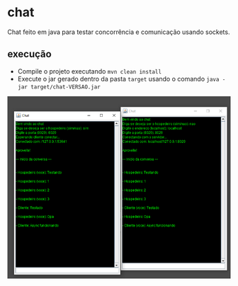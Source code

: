 # chat

Chat feito em java para testar concorrência e comunicação usando sockets.

## execução
- Compile o projeto executando `mvn clean install`
- Execute o jar gerado dentro da pasta `target`
usando o comando `java -jar target/chat-VERSAO.jar`

![alt text](https://github.com/nickmafra/chat/blob/master/imgs/print-1_1.png?raw=true)
